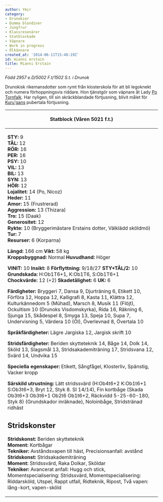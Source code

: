 ```yaml
---
author: Ymir
category:
- Drunokier
- Dumma blondiner
- Jungfrur
- Klassresenärer
- Statblockade
- Väpnare
- Work in progress
- Ölkännare
created_at: '2014-06-11T15:48:19Z'
id: mianni erstain
title: Mianni Erstain
---
```

*Född 2957 e.D/5002 F.t/1502 S.t. i Drunok*

Drunokisk rikemansdotter som rymt från klosterskola för att bli legoknekt och numera förhoppningsvis riddare. Hon tjänstgör som väpnare åt Lady [Po Tornfalk]. Har nyligen, till sin skräckblandade förtjusning, blivit målet för [Kuru'gans] pubertala förtjusning.

<table><thead><tr class="header"><th><p>Statblock (Våren 5021 f.t.)</p></th></tr></thead><tbody><tr class="odd"><td><p><strong>STY:</strong> 9<br />
<strong>TÅL:</strong> 12<br />
<strong>RÖR:</strong> 16<br />
<strong>PER:</strong> 16<br />
<strong>PSY:</strong> 10<br />
<strong>VIL:</strong> 13<br />
<strong>BIL:</strong> 13<br />
<strong>SYN:</strong> 13<br />
<strong>HÖR:</strong> 12<br />
<strong>Lojalitet:</strong> 14 (Po, Nicoz)<br />
<strong>Heder:</strong> 11<br />
<strong>Amor:</strong> 15 (Frustrerad)<br />
<strong>Aggression:</strong> 13 (Thizara)<br />
<strong>Tro:</strong> 15 (Daak)<br />
<strong>Generositet:</strong> 12<br />
<strong>Rykte:</strong> 10 (Bryggerimästare Erstains dotter, Välklädd sköldmö)<br />
<strong>Tur:</strong> 7<br />
<strong>Resurser:</strong> 6 (Korparna)</p><p><strong>Längd:</strong> 166 cm <strong>Vikt:</strong> 58 kg<br />
<strong>Kroppsbyggnad:</strong> Normal <strong>Huvudhand:</strong> Höger</p><p><strong>VINIT:</strong> 10 <strong>Insikt:</strong> 8 <strong>Förflyttning:</strong> 9/18/27 <strong>STY+TÅL/2:</strong> 10<br />
<strong>Grundskada:</strong> H:Ob1T6+1, K:Ob1T6, S:Ob1T6+1<br />
<strong>Chockvärde:</strong> 12 (+2) <strong>Skadetålighet:</strong> 6 <strong>UK:</strong> 6</p><p><strong>Färdigheter:</strong> Bryggeri 7, Dansa 9, Djurträning 6, Etikett 10, Förföra 12, Hoppa 12, Kalligrafi 8, Kasta 11, Klättra 12, Kulturkännedom 5 (Mûhad), Marsch 8, Musik 11 (Flöjt), Ockultism 10 (Drunoks Visdomskyrka), Rida 16, Räkning 6, Sjunga 15, Skådespel 8, Smyga 13, Speja 10, Supa 7, Undervisning 5, Värdera 10 (Öl), Överlevnad 8, Övertala 10</p><p><strong>Språkfärdigheter:</strong> Lägre Jargiska 12, Jargisk skrift 10</p><p><strong>Stridsfärdigheter:</strong> Beriden skytteteknik 14, Båge 14, Dolk 14, Sköld 13, Slagsmål 13, Stridsakademiträning 17, Stridsvana 12, Svärd 14, Undvika 15</p><p><strong>Speciella egenskaper:</strong> Etikett, Sångfågel, Klosterliv, Spänstig, Vacker kropp</p><p><strong>Särskild utrustning:</strong> Lätt stridssvärd (H:Ob4t6+2 K:Ob1t6+1 S:Ob3t6+3, Bryt 12, Styk 8. SI 14/14), Fin kortbåge (Skada Ob3t6+3 Ob3t6+1 Ob2t6 Ob1t6+2, Räckvidd 5-25-60-180, Styk 8) (Grundskador inräknade), Noloinbåge, Stridstränad ridhäst</p><h2 id="stridskonster">Stridskonster</h2><p><strong>Stridskonst:</strong> Beriden skytteteknik<br />
<strong>Moment:</strong> Kortbågar<br />
<strong>Tekniker:</strong> Avståndsvapen till häst, Precisionsanfall: avstånd<br />
<strong>Stridskonst:</strong> Stridsakademiträning<br />
<strong>Moment:</strong> Stridssvärd, Raka Dolkar, Sköldar<br />
<strong>Tekniker:</strong> Avancerat anfall: Hugg och stick, Momentspecialisering: Stridssvärd, Momentspecialisering: Riddarsköld, Utspel, Rappt utfall, Ridteknik, Ripost, Två vapen: lång-kort, vapen-sköld<br />
</p></td></tr></tbody></table>

  [Po Tornfalk]: Po_Tornfalk
  [Kuru'gans]: Kurugan